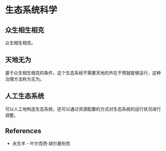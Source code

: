 # 生态系统科学

## 众生相生相克

众生相生相克。

## 天地无为

基于众生相生相克的条件，这个生态系统不需要天地的外在干预就能够运行，这种治理方法称为无为。

## 人工生态系统

可以人工地构造生态系统，还可以通过资源配置的方式对生态系统的运行状况进行调整。

## References

- 永生羊 - 叶尔克西·胡尔曼别克
